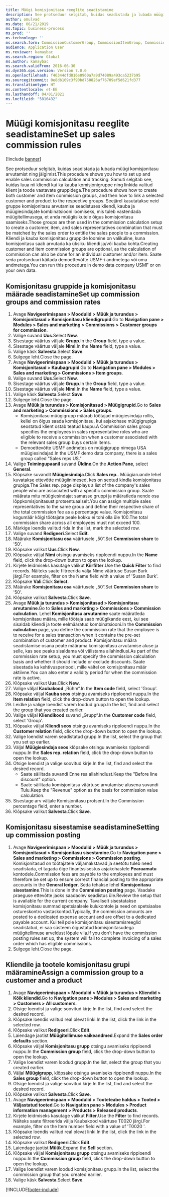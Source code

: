 ```yaml
---
title: Müügi komisjonitasu reeglite seadistamine
description: See protseduur selgitab, kuidas seadistada ja lubada müügi komisjonitasu arvutamist ning jälgimist.
author: omulvad
ms.date: 06/21/2019
ms.topic: business-process
ms.prod: ''
ms.technology: ''
ms.search.form: CommissionCustomerGroup, CommissionItemGroup, CommissionSalesGroup, CommissionSalesMember, DirPartyLookup, CommissionCalc, InventPosting, CustTable, EcoResProductDetailsExtended, CommissionEmplSalesGroup
audience: Application User
ms.reviewer: kamaybac
ms.search.region: Global
ms.author: kamaybac
ms.search.validFrom: 2016-06-30
ms.dyn365.ops.version: Version 7.0.0
ms.openlocfilehash: f46344dfd816e0960a7a9d74089a493ca5237b95
ms.sourcegitcommit: 0e8db169c3f90bd750826af76709ef5d621fd377
ms.translationtype: HT
ms.contentlocale: et-EE
ms.lasthandoff: 04/01/2021
ms.locfileid: "5816432"
---
```

# <a name="set-up-sales-commission-rules"></a><span data-ttu-id="da91a-103">Müügi komisjonitasu reeglite seadistamine</span><span class="sxs-lookup"><span data-stu-id="da91a-103">Set up sales commission rules</span></span>

[!include [banner](../../includes/banner.md)]

<span data-ttu-id="da91a-104">See protseduur selgitab, kuidas seadistada ja lubada müügi komisjonitasu arvutamist ning jälgimist.</span><span class="sxs-lookup"><span data-stu-id="da91a-104">This procedure shows you how to set up and enable sales commission calculation and tracking.</span></span> <span data-ttu-id="da91a-105">Samuti selgitab see, kuidas luua nii kliendi kui ka kauba komisjonigruppe ning linkida valitud klient ja toode vastavate gruppidega.</span><span class="sxs-lookup"><span data-stu-id="da91a-105">The procedure shows how to create both customer and item commission groups, and then how to link a selected customer and product to the respective groups.</span></span> <span data-ttu-id="da91a-106">Seejärel kasutatakse neid gruppe komisjonitasu arvutamise seadistuses kliendi, kauba ja müügiesindajate kombinatsiooni loomiseks, mis tuleb vastendada müügitellimusega, et anda müügiisikutele õigus komisjonitasu saamiseks.</span><span class="sxs-lookup"><span data-stu-id="da91a-106">Those groups are then used in the commission calculation setup to create a customer, item, and sales representatives combination that must be matched by the sales order to entitle the sales people to a commission.</span></span> <span data-ttu-id="da91a-107">Kliendi ja kauba komisjonitasu gruppide loomine on valikuline, kuna komisjonitasu saab arvutada ka üksiku kliendi ja/või kauba kohta.</span><span class="sxs-lookup"><span data-stu-id="da91a-107">Creating customer and item commission groups are optional, as the calculation of commission can also be done for an individual customer and/or item.</span></span> <span data-ttu-id="da91a-108">Saate seda protseduuri käitada demoettevõtte USMF-i andmetega või oma andmetega.</span><span class="sxs-lookup"><span data-stu-id="da91a-108">You can run this procedure in demo data company USMF or on your own data.</span></span>


## <a name="set-up-commission-groups-and-commission-rates"></a><span data-ttu-id="da91a-109">Komisjonitasu gruppide ja komisjonitasu määrade seadistamine</span><span class="sxs-lookup"><span data-stu-id="da91a-109">Set up commission groups and commission rates</span></span>
1. <span data-ttu-id="da91a-110">Avage **Navigeerimispaan > Moodulid > Müük ja turundus > Komisjonitasud > Komisjonitasu kliendigrupid**.</span><span class="sxs-lookup"><span data-stu-id="da91a-110">Go to **Navigation pane > Modules > Sales and marketing > Commissions > Customer groups for commission**.</span></span>
2. <span data-ttu-id="da91a-111">Valige suvand **Uus**.</span><span class="sxs-lookup"><span data-stu-id="da91a-111">Select **New**.</span></span>
3. <span data-ttu-id="da91a-112">Sisestage väärtus väljale **Grupp**.</span><span class="sxs-lookup"><span data-stu-id="da91a-112">In the **Group** field, type a value.</span></span>
4. <span data-ttu-id="da91a-113">Sisestage väärtus väljale **Nimi**.</span><span class="sxs-lookup"><span data-stu-id="da91a-113">In the **Name** field, type a value.</span></span>
5. <span data-ttu-id="da91a-114">Valige käsk **Salvesta**.</span><span class="sxs-lookup"><span data-stu-id="da91a-114">Select **Save**.</span></span>
6. <span data-ttu-id="da91a-115">Sulgege leht.</span><span class="sxs-lookup"><span data-stu-id="da91a-115">Close the page.</span></span>
7. <span data-ttu-id="da91a-116">Avage **Navigeerimispaan > Moodulid > Müük ja turundus > Komisjonitasud > Kaubagrupid**.</span><span class="sxs-lookup"><span data-stu-id="da91a-116">Go to **Navigation pane > Modules > Sales and marketing > Commissions > Item groups**.</span></span>
8. <span data-ttu-id="da91a-117">Valige suvand **Uus**.</span><span class="sxs-lookup"><span data-stu-id="da91a-117">Select **New**.</span></span>
9. <span data-ttu-id="da91a-118">Sisestage väärtus väljale **Grupp**.</span><span class="sxs-lookup"><span data-stu-id="da91a-118">In the **Group** field, type a value.</span></span>
10. <span data-ttu-id="da91a-119">Sisestage väärtus väljale **Nimi**.</span><span class="sxs-lookup"><span data-stu-id="da91a-119">In the **Name** field, type a value.</span></span>
11. <span data-ttu-id="da91a-120">Valige käsk **Salvesta**.</span><span class="sxs-lookup"><span data-stu-id="da91a-120">Select **Save**.</span></span>
12. <span data-ttu-id="da91a-121">Sulgege leht.</span><span class="sxs-lookup"><span data-stu-id="da91a-121">Close the page.</span></span>
13. <span data-ttu-id="da91a-122">Avage **Müük ja turundus > Komisjonitasud > Müügigrupid**.</span><span class="sxs-lookup"><span data-stu-id="da91a-122">Go to **Sales and marketing > Commissions > Sales groups**.</span></span>
    - <span data-ttu-id="da91a-123">Komisjonitasu müügigrupp määrab töötajad müügiesindaja rollis, kellel on õigus saada komisjonitasu, kui asjakohase müügigrupiga seostatud klient ostab teatud kaupu.</span><span class="sxs-lookup"><span data-stu-id="da91a-123">A Commission sales group specifies the employees in sales representative roles who are eligible to receive a commission when a customer associated with the relevant sales group buys certain items.</span></span>  
    - <span data-ttu-id="da91a-124">Demoettevõtte USMF andmetes on müügigrupp nimega USA müügiesindajad.</span><span class="sxs-lookup"><span data-stu-id="da91a-124">In the USMF demo data company, there is a sales group called "Sales reps US."</span></span>  
14. <span data-ttu-id="da91a-125">Valige **Toimingupaanil** suvand **Üldine**.</span><span class="sxs-lookup"><span data-stu-id="da91a-125">On the **Action Pane**, select **General**.</span></span>
15. <span data-ttu-id="da91a-126">Klõpsake suvandit **Müügiesindaja**.</span><span class="sxs-lookup"><span data-stu-id="da91a-126">Click **Sales rep.**.</span></span> <span data-ttu-id="da91a-127">Müügiaruande lehel kuvatakse ettevõtte müügiinimesed, kes on seotud kindla komisjonitasu grupiga.</span><span class="sxs-lookup"><span data-stu-id="da91a-127">The Sales rep. page displays a list of the company's sales people who are associated with a specific commission group.</span></span> <span data-ttu-id="da91a-128">Saate määrata mitu müügiesindajat samasse gruppi ja määratleda nende osa lõppkomisjonitasust protsentuaalselt.</span><span class="sxs-lookup"><span data-stu-id="da91a-128">You can assign multiple sales representatives to the same group and define their respective share of the total commission fee as a percentage value.</span></span> <span data-ttu-id="da91a-129">Komisjonitasu kogumäär kõigi töötajate peale kokku ei tohi olla üle 100.</span><span class="sxs-lookup"><span data-stu-id="da91a-129">The total commission share across all employees must not exceed 100.</span></span> 
16. <span data-ttu-id="da91a-130">Märkige loendis valitud rida.</span><span class="sxs-lookup"><span data-stu-id="da91a-130">In the list, mark the selected row.</span></span>
17. <span data-ttu-id="da91a-131">Valige suvand **Redigeeri**.</span><span class="sxs-lookup"><span data-stu-id="da91a-131">Select **Edit**.</span></span>
18. <span data-ttu-id="da91a-132">Määrake **Komisjonitasu osa** väärtusele „50“.</span><span class="sxs-lookup"><span data-stu-id="da91a-132">Set **Commission share** to '50'.</span></span>
19. <span data-ttu-id="da91a-133">Klõpsake valikut **Uus**.</span><span class="sxs-lookup"><span data-stu-id="da91a-133">Click **New**.</span></span>
20. <span data-ttu-id="da91a-134">Klõpsake väljal **Nimi** otsingu avamiseks ripploendi nuppu.</span><span class="sxs-lookup"><span data-stu-id="da91a-134">In the **Name** field, click the drop-down button to open the lookup.</span></span>
21. <span data-ttu-id="da91a-135">Kirjete leidmiseks kasutage valikut **Kiirfilter**.</span><span class="sxs-lookup"><span data-stu-id="da91a-135">Use the **Quick Filter** to find records.</span></span> <span data-ttu-id="da91a-136">Näiteks saate filtreerida välja Nime väärtuse Susan Burk järgi.</span><span class="sxs-lookup"><span data-stu-id="da91a-136">For example, filter on the Name field with a value of 'Susan Burk'.</span></span>
22. <span data-ttu-id="da91a-137">Klõpsake **Vali**.</span><span class="sxs-lookup"><span data-stu-id="da91a-137">Click **Select**.</span></span>
23. <span data-ttu-id="da91a-138">Määrake **Komisjonitasu osa** väärtusele „50“.</span><span class="sxs-lookup"><span data-stu-id="da91a-138">Set **Commission share** to '50'.</span></span>
24. <span data-ttu-id="da91a-139">Klõpsake valikut **Salvesta**.</span><span class="sxs-lookup"><span data-stu-id="da91a-139">Click **Save**.</span></span>
25. <span data-ttu-id="da91a-140">Avage **Müük ja turundus > Komisjonitasud > Komisjonitasu arvutamine**.</span><span class="sxs-lookup"><span data-stu-id="da91a-140">Go to **Sales and marketing > Commissions > Commission calculation**.</span></span> <span data-ttu-id="da91a-141">Lehel **Komisjonitasu arvutamine** saate määratleda komisjonitasu määra, mille töötaja saab müügikande eest, kui see sisaldab kliendi ja toote eelmääratud kombinatsiooni.</span><span class="sxs-lookup"><span data-stu-id="da91a-141">In the **Commission calculation** page, you define the commission rate that the employee is to receive for a sales transaction when it contains the pre-set combination of customer and product.</span></span> <span data-ttu-id="da91a-142">Komisjonitasu määra seadistamise osana peate määrama komisjonitasu arvutamise aluse ja selle, kas see peaks sisaldama või välistama allahindlusi.</span><span class="sxs-lookup"><span data-stu-id="da91a-142">As part of the commission rate setup, you must specify the commission calculation basis and whether it should include or exclude discounts.</span></span> <span data-ttu-id="da91a-143">Saate sisestada ka kehtivusperioodi, mille vältel on komisjonitasu määr aktiivne.</span><span class="sxs-lookup"><span data-stu-id="da91a-143">You can also enter a validity period for when the commission rate is active.</span></span>  
26. <span data-ttu-id="da91a-144">Klõpsake valikut **Uus**.</span><span class="sxs-lookup"><span data-stu-id="da91a-144">Click **New**.</span></span>
27. <span data-ttu-id="da91a-145">Valige väljal **Kaubakood** „Rühm“.</span><span class="sxs-lookup"><span data-stu-id="da91a-145">In the **Item code** field, select 'Group'.</span></span>
28. <span data-ttu-id="da91a-146">Klõpsake väljal **Kauba seos** otsingu avamiseks ripploendi nuppu.</span><span class="sxs-lookup"><span data-stu-id="da91a-146">In the **Item relation** field, click the drop-down button to open the lookup.</span></span>
29. <span data-ttu-id="da91a-147">Leidke ja valige loendist varem loodud grupp.</span><span class="sxs-lookup"><span data-stu-id="da91a-147">In the list, find and select the group that you created earlier.</span></span>
30. <span data-ttu-id="da91a-148">Valige väljal **Kliendikood** suvand „Grupp“.</span><span class="sxs-lookup"><span data-stu-id="da91a-148">In the **Customer code** field, select 'Group'.</span></span>
31. <span data-ttu-id="da91a-149">Klõpsake väljal **Kliendi seos** otsingu avamiseks ripploendi nuppu.</span><span class="sxs-lookup"><span data-stu-id="da91a-149">In the **Customer relation** field, click the drop-down button to open the lookup.</span></span>
32. <span data-ttu-id="da91a-150">Valige loendist varem seadistatud grupp.</span><span class="sxs-lookup"><span data-stu-id="da91a-150">In the list, select the group that you set up earlier.</span></span>
33. <span data-ttu-id="da91a-151">Väljal **Müügiesindaja seos** klõpsake otsingu avamiseks ripploendi nuppu.</span><span class="sxs-lookup"><span data-stu-id="da91a-151">In the **Sales rep. relation** field, click the drop-down button to open the lookup.</span></span>
34. <span data-ttu-id="da91a-152">Otsige loendist ja valige soovitud kirje.</span><span class="sxs-lookup"><span data-stu-id="da91a-152">In the list, find and select the desired record.</span></span>
    - <span data-ttu-id="da91a-153">Saate säilitada suvandi Enne rea allahindlust.</span><span class="sxs-lookup"><span data-stu-id="da91a-153">Keep the "Before line discount" option.</span></span>  
    - <span data-ttu-id="da91a-154">Saate säilitada komisjonitasu väärtuse arvutamise alusena suvandi Tulu.</span><span class="sxs-lookup"><span data-stu-id="da91a-154">Keep the "Revenue" option as the basis for commission value calculation.</span></span>    
35. <span data-ttu-id="da91a-155">Sisestage arv väljale Komisjonitasu protsent.</span><span class="sxs-lookup"><span data-stu-id="da91a-155">In the Commission percentage field, enter a number.</span></span>
36. <span data-ttu-id="da91a-156">Klõpsake valikut **Salvesta**.</span><span class="sxs-lookup"><span data-stu-id="da91a-156">Click **Save**.</span></span>

## <a name="setting-up-commission-posting"></a><span data-ttu-id="da91a-157">Komisjonitasu sisestamise seadistamine</span><span class="sxs-lookup"><span data-stu-id="da91a-157">Setting up commission posting</span></span>
1. <span data-ttu-id="da91a-158">Avage **Navigeerimispaan > Moodulid > Müük ja turundus > Komisjonitasud > Komisjonitasu sisestamine**.</span><span class="sxs-lookup"><span data-stu-id="da91a-158">Go to **Navigation pane  > Sales and marketing > Commissions > Commission posting**.</span></span> <span data-ttu-id="da91a-159">Komisjonitasud on töötajatele väljamakstavad ja seetõtu tuleb need seadistada, et tagada õige finantssisestus asjakohastele **Pearaamatu** kontodele.</span><span class="sxs-lookup"><span data-stu-id="da91a-159">Commission fees are payable to the employees and must therefore be set up to ensure correct financial posting to the appropriate accounts in the **General ledger**.</span></span> <span data-ttu-id="da91a-160">Seda tehakse lehel **Komisjonitasu sisestamine**.</span><span class="sxs-lookup"><span data-stu-id="da91a-160">This is done in the **Commission posting** page.</span></span> <span data-ttu-id="da91a-161">Vaadake praeguse ettevõtte jaoks saadaolev seadistus üle.</span><span class="sxs-lookup"><span data-stu-id="da91a-161">Review the setup that is available for the current company.</span></span> <span data-ttu-id="da91a-162">Tavaliselt sisestatakse komisjonitasu summad spetsiaalsele kulukontole ja need on spetsiaalse ostureskontro vastaskontod.</span><span class="sxs-lookup"><span data-stu-id="da91a-162">Typically, the commission amounts are posted to a dedicated expense account and are offset to a dedicated payable account.</span></span> <span data-ttu-id="da91a-163">Kui teil pole komisjonitasu sisestamisreeglid seadistatud, ei saa süsteem õigustatud komisjonitasudega müügitellimuse arveldust lõpule viia.</span><span class="sxs-lookup"><span data-stu-id="da91a-163">If you don't have the commission posting rules set up, the system will fail to complete invoicing of a sales order which has eligible commissions.</span></span>  
2. <span data-ttu-id="da91a-164">Sulgege leht.</span><span class="sxs-lookup"><span data-stu-id="da91a-164">Close the page.</span></span>

## <a name="assign-a-commission-group-to-a-customer-and-a-product"></a><span data-ttu-id="da91a-165">Kliendile ja tootele komisjonitasu grupi määramine</span><span class="sxs-lookup"><span data-stu-id="da91a-165">Assign a commission group to a customer and a product</span></span>
1. <span data-ttu-id="da91a-166">Avage **Navigeerimispaan > Moodulid > Müük ja turundus > Kliendid > Kõik kliendid**.</span><span class="sxs-lookup"><span data-stu-id="da91a-166">Go to **Navigation pane > Modules > Sales and marketing > Customers > All customers**.</span></span>
2. <span data-ttu-id="da91a-167">Otsige loendist ja valige soovitud kirje.</span><span class="sxs-lookup"><span data-stu-id="da91a-167">In the list, find and select the desired record.</span></span>
3. <span data-ttu-id="da91a-168">Klõpsake loendis valitud real olevat linki.</span><span class="sxs-lookup"><span data-stu-id="da91a-168">In the list, click the link in the selected row.</span></span>
4. <span data-ttu-id="da91a-169">Klõpsake valikut **Redigeeri**.</span><span class="sxs-lookup"><span data-stu-id="da91a-169">Click **Edit**.</span></span>
5. <span data-ttu-id="da91a-170">Laiendage jaotist **Müügitellimuse vaikeandmed**.</span><span class="sxs-lookup"><span data-stu-id="da91a-170">Expand the **Sales order defaults** section.</span></span>
6. <span data-ttu-id="da91a-171">Klõpsake väljal **Komisjonitasu grupp** otsingu avamiseks ripploendi nuppu.</span><span class="sxs-lookup"><span data-stu-id="da91a-171">In the **Commission group** field, click the drop-down button to open the lookup.</span></span>
7. <span data-ttu-id="da91a-172">Valige loendist varem loodud grupp.</span><span class="sxs-lookup"><span data-stu-id="da91a-172">In the list, select the group that you created earlier.</span></span>
8. <span data-ttu-id="da91a-173">Väljal **Müügigrupp**, klõpsake otsingu avamiseks ripploendi nuppu.</span><span class="sxs-lookup"><span data-stu-id="da91a-173">In the **Sales group** field, click the drop-down button to open the lookup.</span></span>
9. <span data-ttu-id="da91a-174">Otsige loendist ja valige soovitud kirje.</span><span class="sxs-lookup"><span data-stu-id="da91a-174">In the list, find and select the desired record.</span></span>
10. <span data-ttu-id="da91a-175">Klõpsake valikut **Salvesta**.</span><span class="sxs-lookup"><span data-stu-id="da91a-175">Click **Save**.</span></span>
11. <span data-ttu-id="da91a-176">Avage **Navigeerimispaan > Moodulid > Tooteteabe haldus > Tooted > Väljastatud tooted**.</span><span class="sxs-lookup"><span data-stu-id="da91a-176">Go to **Navigation pane > Modules > Product information management > Products > Released products**.</span></span>
12. <span data-ttu-id="da91a-177">Kirjete leidmiseks kasutage valikut **Filter**.</span><span class="sxs-lookup"><span data-stu-id="da91a-177">Use the **Filter** to find records.</span></span> <span data-ttu-id="da91a-178">Näiteks saate filtreerida välja Kaubakood väärtuse T0020 järgi.</span><span class="sxs-lookup"><span data-stu-id="da91a-178">For example, filter on the Item number field with a value of 'T0020 '.</span></span>
13. <span data-ttu-id="da91a-179">Klõpsake loendis valitud real olevat linki.</span><span class="sxs-lookup"><span data-stu-id="da91a-179">In the list, click the link in the selected row.</span></span>
14. <span data-ttu-id="da91a-180">Klõpsake valikut **Redigeeri**.</span><span class="sxs-lookup"><span data-stu-id="da91a-180">Click **Edit**.</span></span>
15. <span data-ttu-id="da91a-181">Laiendage jaotist **Müük**.</span><span class="sxs-lookup"><span data-stu-id="da91a-181">Expand the **Sell** section.</span></span>
16. <span data-ttu-id="da91a-182">Klõpsake väljal **Komisjonitasu grupp** otsingu avamiseks ripploendi nuppu.</span><span class="sxs-lookup"><span data-stu-id="da91a-182">In the **Commission group** field, click the drop-down button to open the lookup.</span></span>
17. <span data-ttu-id="da91a-183">Valige loendist varem loodud komisjonitasu grupp.</span><span class="sxs-lookup"><span data-stu-id="da91a-183">In the list, select the commission group that you created earlier.</span></span>
18. <span data-ttu-id="da91a-184">Valige käsk **Salvesta**.</span><span class="sxs-lookup"><span data-stu-id="da91a-184">Select **Save**.</span></span>



[!INCLUDE[footer-include](../../../includes/footer-banner.md)]